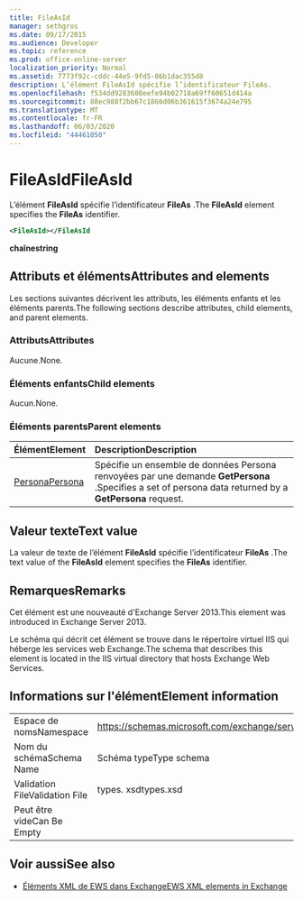```yaml
---
title: FileAsId
manager: sethgros
ms.date: 09/17/2015
ms.audience: Developer
ms.topic: reference
ms.prod: office-online-server
localization_priority: Normal
ms.assetid: 7773f92c-cddc-44e5-9fd5-06b1dac355d8
description: L’élément FileAsId spécifie l’identificateur FileAs.
ms.openlocfilehash: f534dd9283608eefe94b02718a69ff60651d414a
ms.sourcegitcommit: 88ec988f2bb67c1866d06b361615f3674a24e795
ms.translationtype: MT
ms.contentlocale: fr-FR
ms.lasthandoff: 06/03/2020
ms.locfileid: "44461050"
---
```

# <a name="fileasid"></a><span data-ttu-id="18950-103">FileAsId</span><span class="sxs-lookup"><span data-stu-id="18950-103">FileAsId</span></span>

<span data-ttu-id="18950-104">L’élément **FileAsId** spécifie l’identificateur **FileAs** .</span><span class="sxs-lookup"><span data-stu-id="18950-104">The **FileAsId** element specifies the **FileAs** identifier.</span></span> 
  
```XML
<FileAsId></FileAsId
```

 <span data-ttu-id="18950-105">**chaîne**</span><span class="sxs-lookup"><span data-stu-id="18950-105">**string**</span></span>
## <a name="attributes-and-elements"></a><span data-ttu-id="18950-106">Attributs et éléments</span><span class="sxs-lookup"><span data-stu-id="18950-106">Attributes and elements</span></span>

<span data-ttu-id="18950-107">Les sections suivantes décrivent les attributs, les éléments enfants et les éléments parents.</span><span class="sxs-lookup"><span data-stu-id="18950-107">The following sections describe attributes, child elements, and parent elements.</span></span>
  
### <a name="attributes"></a><span data-ttu-id="18950-108">Attributs</span><span class="sxs-lookup"><span data-stu-id="18950-108">Attributes</span></span>

<span data-ttu-id="18950-109">Aucune.</span><span class="sxs-lookup"><span data-stu-id="18950-109">None.</span></span>
  
### <a name="child-elements"></a><span data-ttu-id="18950-110">Éléments enfants</span><span class="sxs-lookup"><span data-stu-id="18950-110">Child elements</span></span>

<span data-ttu-id="18950-111">Aucun.</span><span class="sxs-lookup"><span data-stu-id="18950-111">None.</span></span>
  
### <a name="parent-elements"></a><span data-ttu-id="18950-112">Éléments parents</span><span class="sxs-lookup"><span data-stu-id="18950-112">Parent elements</span></span>

|<span data-ttu-id="18950-113">**Élément**</span><span class="sxs-lookup"><span data-stu-id="18950-113">**Element**</span></span>|<span data-ttu-id="18950-114">**Description**</span><span class="sxs-lookup"><span data-stu-id="18950-114">**Description**</span></span>|
|:-----|:-----|
|[<span data-ttu-id="18950-115">Persona</span><span class="sxs-lookup"><span data-stu-id="18950-115">Persona</span></span>](persona.md) <br/> |<span data-ttu-id="18950-116">Spécifie un ensemble de données Persona renvoyées par une demande **GetPersona** .</span><span class="sxs-lookup"><span data-stu-id="18950-116">Specifies a set of persona data returned by a **GetPersona** request.</span></span>  <br/> |
   
## <a name="text-value"></a><span data-ttu-id="18950-117">Valeur texte</span><span class="sxs-lookup"><span data-stu-id="18950-117">Text value</span></span>

<span data-ttu-id="18950-118">La valeur de texte de l’élément **FileAsId** spécifie l’identificateur **FileAs** .</span><span class="sxs-lookup"><span data-stu-id="18950-118">The text value of the **FileAsId** element specifies the **FileAs** identifier.</span></span> 
  
## <a name="remarks"></a><span data-ttu-id="18950-119">Remarques</span><span class="sxs-lookup"><span data-stu-id="18950-119">Remarks</span></span>

<span data-ttu-id="18950-120">Cet élément est une nouveauté d'Exchange Server 2013.</span><span class="sxs-lookup"><span data-stu-id="18950-120">This element was introduced in Exchange Server 2013.</span></span>
  
<span data-ttu-id="18950-121">Le schéma qui décrit cet élément se trouve dans le répertoire virtuel IIS qui héberge les services web Exchange.</span><span class="sxs-lookup"><span data-stu-id="18950-121">The schema that describes this element is located in the IIS virtual directory that hosts Exchange Web Services.</span></span>
  
## <a name="element-information"></a><span data-ttu-id="18950-122">Informations sur l'élément</span><span class="sxs-lookup"><span data-stu-id="18950-122">Element information</span></span>

|||
|:-----|:-----|
|<span data-ttu-id="18950-123">Espace de noms</span><span class="sxs-lookup"><span data-stu-id="18950-123">Namespace</span></span>  <br/> |https://schemas.microsoft.com/exchange/services/2006/types  <br/> |
|<span data-ttu-id="18950-124">Nom du schéma</span><span class="sxs-lookup"><span data-stu-id="18950-124">Schema Name</span></span>  <br/> |<span data-ttu-id="18950-125">Schéma type</span><span class="sxs-lookup"><span data-stu-id="18950-125">Type schema</span></span>  <br/> |
|<span data-ttu-id="18950-126">Validation File</span><span class="sxs-lookup"><span data-stu-id="18950-126">Validation File</span></span>  <br/> |<span data-ttu-id="18950-127">types. xsd</span><span class="sxs-lookup"><span data-stu-id="18950-127">types.xsd</span></span>  <br/> |
|<span data-ttu-id="18950-128">Peut être vide</span><span class="sxs-lookup"><span data-stu-id="18950-128">Can Be Empty</span></span>  <br/> ||
   
## <a name="see-also"></a><span data-ttu-id="18950-129">Voir aussi</span><span class="sxs-lookup"><span data-stu-id="18950-129">See also</span></span>



- [<span data-ttu-id="18950-130">Éléments XML de EWS dans Exchange</span><span class="sxs-lookup"><span data-stu-id="18950-130">EWS XML elements in Exchange</span></span>](ews-xml-elements-in-exchange.md)

